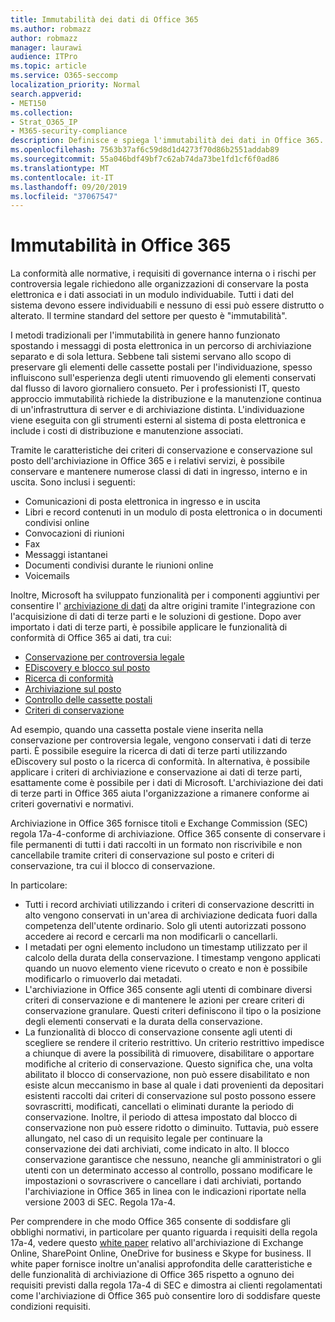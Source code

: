 ```yaml
---
title: Immutabilità dei dati di Office 365
ms.author: robmazz
author: robmazz
manager: laurawi
audience: ITPro
ms.topic: article
ms.service: O365-seccomp
localization_priority: Normal
search.appverid:
- MET150
ms.collection:
- Strat_O365_IP
- M365-security-compliance
description: Definisce e spiega l'immutabilità dei dati in Office 365.
ms.openlocfilehash: 7563b37af6c59d8d1d4273f70d86b2551addab89
ms.sourcegitcommit: 55a046bdf49bf7c62ab74da73be1fd1cf6f0ad86
ms.translationtype: MT
ms.contentlocale: it-IT
ms.lasthandoff: 09/20/2019
ms.locfileid: "37067547"
---
```

# <a name="immutability-in-office-365"></a>Immutabilità in Office 365

La conformità alle normative, i requisiti di governance interna o i rischi per controversia legale richiedono alle organizzazioni di conservare la posta elettronica e i dati associati in un modulo individuabile. Tutti i dati del sistema devono essere individuabili e nessuno di essi può essere distrutto o alterato. Il termine standard del settore per questo è "immutabilità".

I metodi tradizionali per l'immutabilità in genere hanno funzionato spostando i messaggi di posta elettronica in un percorso di archiviazione separato e di sola lettura. Sebbene tali sistemi servano allo scopo di preservare gli elementi delle cassette postali per l'individuazione, spesso influiscono sull'esperienza degli utenti rimuovendo gli elementi conservati dal flusso di lavoro giornaliero consueto. Per i professionisti IT, questo approccio immutabilità richiede la distribuzione e la manutenzione continua di un'infrastruttura di server e di archiviazione distinta. L'individuazione viene eseguita con gli strumenti esterni al sistema di posta elettronica e include i costi di distribuzione e manutenzione associati.

Tramite le caratteristiche dei criteri di conservazione e conservazione sul posto dell'archiviazione in Office 365 e i relativi servizi, è possibile conservare e mantenere numerose classi di dati in ingresso, interno e in uscita. Sono inclusi i seguenti:

- Comunicazioni di posta elettronica in ingresso e in uscita
- Libri e record contenuti in un modulo di posta elettronica o in documenti condivisi online
- Convocazioni di riunioni
- Fax
- Messaggi istantanei
- Documenti condivisi durante le riunioni online
- Voicemails

Inoltre, Microsoft ha sviluppato funzionalità per i componenti aggiuntivi per consentire l' [archiviazione di dati](https://support.office.com/article/Archiving-third-party-data-in-Office-365-0ce338d5-3666-4a18-86ab-c6910ff408cc) da altre origini tramite l'integrazione con l'acquisizione di dati di terze parti e le soluzioni di gestione. Dopo aver importato i dati di terze parti, è possibile applicare le funzionalità di conformità di Office 365 ai dati, tra cui:

- [Conservazione per controversia legale](/microsoft365/compliance/create-a-litigation-hold.md)
- [EDiscovery e blocco sul posto](/microsoft365/compliance/manage-legal-investigations.md)
- [Ricerca di conformità](/microsoft365/compliance/search-for-content.md)
- [Archiviazione sul posto](/microsoft365/compliance/enable-archive-mailboxes.md)
- [Controllo delle cassette postali](/microsoft365/compliance/enable-mailbox-auditing.md)
- [Criteri di conservazione](/microsoft365/compliance/retention-policies.md)

Ad esempio, quando una cassetta postale viene inserita nella conservazione per controversia legale, vengono conservati i dati di terze parti. È possibile eseguire la ricerca di dati di terze parti utilizzando eDiscovery sul posto o la ricerca di conformità. In alternativa, è possibile applicare i criteri di archiviazione e conservazione ai dati di terze parti, esattamente come è possibile per i dati di Microsoft. L'archiviazione dei dati di terze parti in Office 365 aiuta l'organizzazione a rimanere conforme ai criteri governativi e normativi.

Archiviazione in Office 365 fornisce titoli e Exchange Commission (SEC) regola 17a-4-conforme di archiviazione. Office 365 consente di conservare i file permanenti di tutti i dati raccolti in un formato non riscrivibile e non cancellabile tramite criteri di conservazione sul posto e criteri di conservazione, tra cui il blocco di conservazione.

In particolare:

- Tutti i record archiviati utilizzando i criteri di conservazione descritti in alto vengono conservati in un'area di archiviazione dedicata fuori dalla competenza dell'utente ordinario. Solo gli utenti autorizzati possono accedere ai record e cercarli ma non modificarli o cancellarli.
- I metadati per ogni elemento includono un timestamp utilizzato per il calcolo della durata della conservazione. I timestamp vengono applicati quando un nuovo elemento viene ricevuto o creato e non è possibile modificarlo o rimuoverlo dai metadati.
- L'archiviazione in Office 365 consente agli utenti di combinare diversi criteri di conservazione e di mantenere le azioni per creare criteri di conservazione granulare. Questi criteri definiscono il tipo o la posizione degli elementi conservati e la durata della conservazione.
- La funzionalità di blocco di conservazione consente agli utenti di scegliere se rendere il criterio restrittivo. Un criterio restrittivo impedisce a chiunque di avere la possibilità di rimuovere, disabilitare o apportare modifiche al criterio di conservazione. Questo significa che, una volta abilitato il blocco di conservazione, non può essere disabilitato e non esiste alcun meccanismo in base al quale i dati provenienti da depositari esistenti raccolti dai criteri di conservazione sul posto possono essere sovrascritti, modificati, cancellati o eliminati durante la periodo di conservazione. Inoltre, il periodo di attesa impostato dal blocco di conservazione non può essere ridotto o diminuito. Tuttavia, può essere allungato, nel caso di un requisito legale per continuare la conservazione dei dati archiviati, come indicato in alto. Il blocco conservazione garantisce che nessuno, neanche gli amministratori o gli utenti con un determinato accesso al controllo, possano modificare le impostazioni o sovrascrivere o cancellare i dati archiviati, portando l'archiviazione in Office 365 in linea con le indicazioni riportate nella versione 2003 di SEC. Regola 17a-4.

Per comprendere in che modo Office 365 consente di soddisfare gli obblighi normativi, in particolare per quanto riguarda i requisiti della regola 17a-4, vedere questo [white paper](https://go.microsoft.com/fwlink/?linkid=830440) relativo all'archiviazione di Exchange Online, SharePoint Online, OneDrive for business e Skype for business. Il white paper fornisce inoltre un'analisi approfondita delle caratteristiche e delle funzionalità di archiviazione di Office 365 rispetto a ognuno dei requisiti previsti dalla regola 17a-4 di SEC e dimostra ai clienti regolamentati come l'archiviazione di Office 365 può consentire loro di soddisfare queste condizioni requisiti.